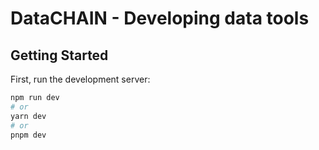 # DataCHAIN - Developing data tools
## Getting Started

First, run the development server:

```bash
npm run dev
# or
yarn dev
# or
pnpm dev
```
